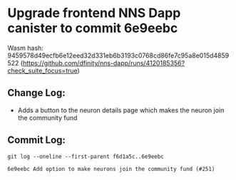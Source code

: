 # Upgrade frontend NNS Dapp canister to commit 6e9eebc

Wasm hash: 9459578d49ecfb6e12eed32d331eb6b3193c0768cd86fe7c95a8e015d4859522 (https://github.com/dfinity/nns-dapp/runs/4120185356?check_suite_focus=true)

## Change Log:

* Adds a button to the neuron details page which makes the neuron join the community fund

## Commit Log:

```
git log --oneline --first-parent f6d1a5c..6e9eebc

6e9eebc Add option to make neurons join the community fund (#251)
```
